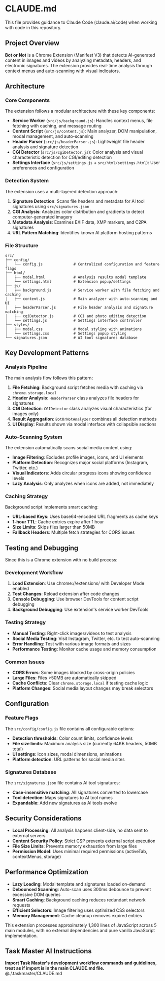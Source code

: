 # CLAUDE.md

This file provides guidance to Claude Code (claude.ai/code) when working with code in this repository.

## Project Overview

**Bot or Not** is a Chrome Extension (Manifest V3) that detects AI-generated content in images and videos by analyzing metadata, headers, and electronic signatures. The extension provides real-time analysis through context menus and auto-scanning with visual indicators.

## Architecture

### Core Components

The extension follows a modular architecture with these key components:

- **Service Worker** (`src/js/background.js`): Handles context menus, file fetching with caching, and message routing
- **Content Script** (`src/js/content.js`): Main analyzer, DOM manipulation, modal management, and auto-scanning
- **Header Parser** (`src/js/headerParser.js`): Lightweight file header analysis and signature detection
- **CGI Detector** (`src/js/cgiDetector.js`): Color analysis and visual characteristic detection for CGI/editing detection
- **Settings Interface** (`src/js/settings.js` + `src/html/settings.html`): User preferences and configuration

### Detection System

The extension uses a multi-layered detection approach:

1. **Signature Detection**: Scans file headers and metadata for AI tool signatures using `src/signatures.json`
2. **CGI Analysis**: Analyzes color distribution and gradients to detect computer-generated imagery
3. **Metadata Analysis**: Examines EXIF data, XMP markers, and C2PA signatures
4. **URL Pattern Matching**: Identifies known AI platform hosting patterns

### File Structure

```
src/
├── config/
│   └── config.js              # Centralized configuration and feature flags
├── html/
│   ├── modal.html             # Analysis results modal template
│   └── settings.html          # Extension popup/settings
├── js/
│   ├── background.js          # Service worker with file fetching and caching
│   ├── content.js             # Main analyzer with auto-scanning and UI
│   ├── headerParser.js        # File header analysis and signature matching
│   ├── cgiDetector.js         # CGI and photo editing detection
│   └── settings.js            # Settings interface controller
├── styles/
│   ├── modal.css              # Modal styling with animations
│   └── settings.css           # Settings popup styling
└── signatures.json            # AI tool signatures database
```

## Key Development Patterns

### Analysis Pipeline

The main analysis flow follows this pattern:

1. **File Fetching**: Background script fetches media with caching via `chrome.storage.local`
2. **Header Analysis**: `HeaderParser` class analyzes file headers for signatures
3. **CGI Detection**: `CGIDetector` class analyzes visual characteristics (for images only)
4. **Result Aggregation**: `BotOrNotAnalyzer` combines all detection methods
5. **UI Display**: Results shown via modal interface with collapsible sections

### Auto-Scanning System

The extension automatically scans social media content using:

- **Image Filtering**: Excludes profile images, icons, and UI elements
- **Platform Detection**: Recognizes major social platforms (Instagram, Twitter, etc.)
- **Visual Indicators**: Adds circular progress icons showing confidence levels
- **Lazy Analysis**: Only analyzes when icons are added, not immediately

### Caching Strategy

Background script implements smart caching:

- **URL-based Keys**: Uses base64-encoded URL fragments as cache keys
- **1-hour TTL**: Cache entries expire after 1 hour
- **Size Limits**: Skips files larger than 50MB
- **Fallback Headers**: Multiple fetch strategies for CORS issues

## Testing and Debugging

Since this is a Chrome extension with no build process:

### Development Workflow

1. **Load Extension**: Use chrome://extensions/ with Developer Mode enabled
2. **Test Changes**: Reload extension after code changes
3. **Console Debugging**: Use browser DevTools for content script debugging
4. **Background Debugging**: Use extension's service worker DevTools

### Testing Strategy

- **Manual Testing**: Right-click images/videos to test analysis
- **Social Media Testing**: Visit Instagram, Twitter, etc. to test auto-scanning
- **Error Handling**: Test with various image formats and sizes
- **Performance Testing**: Monitor cache usage and memory consumption

### Common Issues

- **CORS Errors**: Some images blocked by cross-origin policies
- **Large Files**: Files >50MB are automatically skipped
- **Cache Conflicts**: Clear `chrome.storage.local` if testing cache logic
- **Platform Changes**: Social media layout changes may break selectors

## Configuration

### Feature Flags

The `src/config/config.js` file contains all configurable options:

- **Detection thresholds**: Color count limits, confidence levels
- **File size limits**: Maximum analysis size (currently 64KB headers, 50MB total)
- **UI settings**: Icon sizes, modal dimensions, animations
- **Platform detection**: URL patterns for social media sites

### Signatures Database

The `src/signatures.json` file contains AI tool signatures:

- **Case-insensitive matching**: All signatures converted to lowercase
- **Tool detection**: Maps signatures to AI tool names
- **Expandable**: Add new signatures as AI tools evolve

## Security Considerations

- **Local Processing**: All analysis happens client-side, no data sent to external servers
- **Content Security Policy**: Strict CSP prevents external script execution
- **File Size Limits**: Prevents memory exhaustion from large files
- **Permission Model**: Uses minimal required permissions (activeTab, contextMenus, storage)

## Performance Optimization

- **Lazy Loading**: Modal template and signatures loaded on-demand
- **Debounced Scanning**: Auto-scan uses 300ms debounce to prevent excessive DOM queries
- **Smart Caching**: Background caching reduces redundant network requests
- **Efficient Selectors**: Image filtering uses optimized CSS selectors
- **Memory Management**: Cache cleanup removes expired entries

This extension processes approximately 1,300 lines of JavaScript across 5 main modules, with no external dependencies and pure vanilla JavaScript implementation.

## Task Master AI Instructions
**Import Task Master's development workflow commands and guidelines, treat as if import is in the main CLAUDE.md file.**
@./.taskmaster/CLAUDE.md
